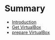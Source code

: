 # Summary

* [Introduction](README.md)
* [Get VirtualBox](download_vb.md)
* [prepare VirtualBox](prepare_vb.md)

